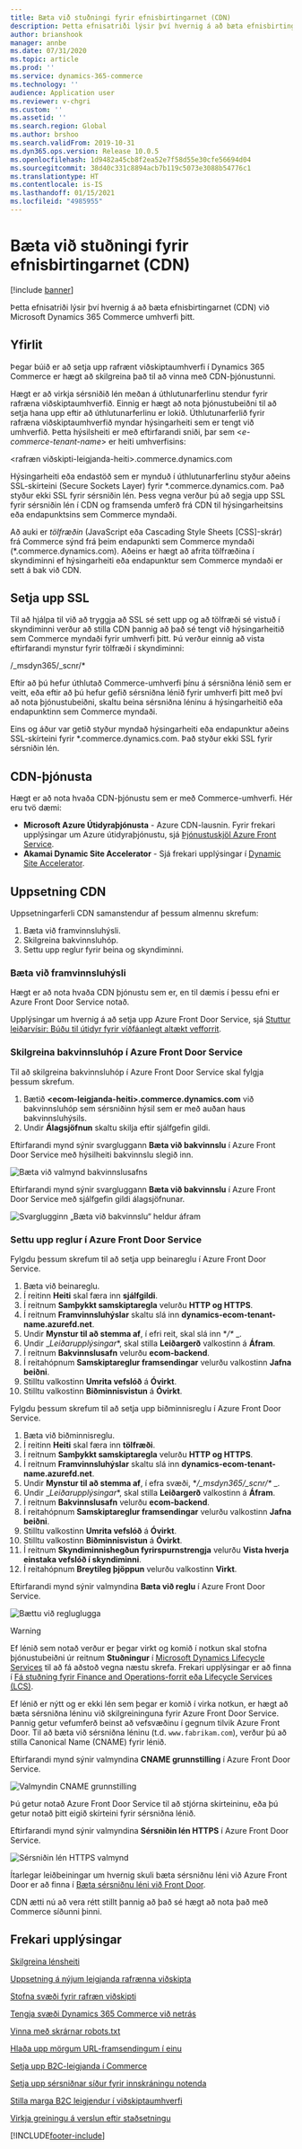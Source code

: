 ```yaml
---
title: Bæta við stuðningi fyrir efnisbirtingarnet (CDN)
description: Þetta efnisatriði lýsir því hvernig á að bæta efnisbirtingarnet (CDN) við Microsoft Dynamics 365 Commerce umhverfi þitt.
author: brianshook
manager: annbe
ms.date: 07/31/2020
ms.topic: article
ms.prod: ''
ms.service: dynamics-365-commerce
ms.technology: ''
audience: Application user
ms.reviewer: v-chgri
ms.custom: ''
ms.assetid: ''
ms.search.region: Global
ms.author: brshoo
ms.search.validFrom: 2019-10-31
ms.dyn365.ops.version: Release 10.0.5
ms.openlocfilehash: 1d9482a45cb8f2ea52e7f58d55e30cfe56694d04
ms.sourcegitcommit: 38d40c331c8894acb7b119c5073e3088b54776c1
ms.translationtype: HT
ms.contentlocale: is-IS
ms.lasthandoff: 01/15/2021
ms.locfileid: "4985955"
---
```

# <a name="add-support-for-a-content-delivery-network-cdn"></a>Bæta við stuðningi fyrir efnisbirtingarnet (CDN)


[!include [banner](includes/banner.md)]

Þetta efnisatriði lýsir því hvernig á að bæta efnisbirtingarnet (CDN) við Microsoft Dynamics 365 Commerce umhverfi þitt.

## <a name="overview"></a>Yfirlit

Þegar búið er að setja upp rafrænt viðskiptaumhverfi í Dynamics 365 Commerce er hægt að skilgreina það til að vinna með CDN-þjónustunni. 

Hægt er að virkja sérsniðið lén meðan á úthlutunarferlinu stendur fyrir rafræna viðskiptaumhverfið. Einnig er hægt að nota þjónustubeiðni til að setja hana upp eftir að úthlutunarferlinu er lokið. Úthlutunarferlið fyrir rafræna viðskiptaumhverfið myndar hýsingarheiti sem er tengt við umhverfið. Þetta hýsilsheiti er með eftirfarandi sniði, þar sem \<*e-commerce-tenant-name*\> er heiti umhverfisins:

&lt;rafræn viðskipti-leigjanda-heiti&gt;.commerce.dynamics.com

Hýsingarheiti eða endastöð sem er mynduð í úthlutunarferlinu styður aðeins SSL-skírteini (Secure Sockets Layer) fyrir \*.commerce.dynamics.com. Það styður ekki SSL fyrir sérsniðin lén. Þess vegna verður þú að segja upp SSL fyrir sérsniðin lén í CDN og framsenda umferð frá CDN til hýsingarheitsins eða endapunktsins sem Commerce myndaði. 

Að auki er *tölfræðin* (JavaScript eða Cascading Style Sheets \[CSS\]-skrár) frá Commerce sýnd frá þeim endapunkti sem Commerce myndaði (\*.commerce.dynamics.com). Aðeins er hægt að afrita tölfræðina í skyndiminni ef hýsingarheiti eða endapunktur sem Commerce myndaði er sett á bak við CDN.

## <a name="set-up-ssl"></a>Setja upp SSL

Til að hjálpa til við að tryggja að SSL sé sett upp og að tölfræði sé vistuð í skyndiminni verður að stilla CDN þannig að það sé tengt við hýsingarheitið sem Commerce myndaði fyrir umhverfi þitt. Þú verður einnig að vista eftirfarandi mynstur fyrir tölfræði í skyndiminni: 

/\_msdyn365/\_scnr/\*

Eftir að þú hefur úthlutað Commerce-umhverfi þínu á sérsniðna lénið sem er veitt, eða eftir að þú hefur gefið sérsniðna lénið fyrir umhverfi þitt með því að nota þjónustubeiðni, skaltu beina sérsniðna léninu á hýsingarheitið eða endapunktinn sem Commerce myndaði.

Eins og áður var getið styður myndað hýsingarheiti eða endapunktur aðeins SSL-skírteini fyrir \*.commerce.dynamics.com. Það styður ekki SSL fyrir sérsniðin lén.

## <a name="cdn-services"></a>CDN-þjónusta

Hægt er að nota hvaða CDN-þjónustu sem er með Commerce-umhverfi. Hér eru tvö dæmi:

- **Microsoft Azure Útidyraþjónusta** - Azure CDN-lausnin. Fyrir frekari upplýsingar um Azure útidyraþjónustu, sjá [Þjónustuskjöl Azure Front Service](https://docs.microsoft.com/azure/frontdoor/).
- **Akamai Dynamic Site Accelerator** - Sjá frekari upplýsingar í [Dynamic Site Accelerator](https://www.akamai.com/us/en/products/performance/dynamic-site-accelerator.jsp).

## <a name="cdn-setup"></a>Uppsetning CDN

Uppsetningarferli CDN samanstendur af þessum almennu skrefum:

1. Bæta við framvinnsluhýsli.
1. Skilgreina bakvinnsluhóp.
1. Settu upp reglur fyrir beina og skyndiminni.

### <a name="add-a-front-end-host"></a>Bæta við framvinnsluhýsli

Hægt er að nota hvaða CDN þjónustu sem er, en til dæmis í þessu efni er Azure Front Door Service notað. 

Upplýsingar um hvernig á að setja upp Azure Front Door Service, sjá [Stuttur leiðarvísir: Búðu til útidyr fyrir víðfáanlegt altækt vefforrit](https://docs.microsoft.com/azure/frontdoor/quickstart-create-front-door).

### <a name="configure-a-backend-pool-in-azure-front-door-service"></a>Skilgreina bakvinnsluhóp í Azure Front Door Service

Til að skilgreina bakvinnsluhóp í Azure Front Door Service skal fylgja þessum skrefum.

1. Bætið **&lt;ecom-leigjanda-heiti&gt;.commerce.dynamics.com** við bakvinnsluhóp sem sérsniðinn hýsil sem er með auðan haus bakvinnsluhýsils.
1. Undir **Álagsjöfnun** skaltu skilja eftir sjálfgefin gildi.

Eftirfarandi mynd sýnir svargluggann **Bæta við bakvinnslu** í Azure Front Door Service með hýsilheiti bakvinnslu slegið inn.

![Bæta við valmynd bakvinnslusafns](./media/CDN_BackendPool.png)

Eftirfarandi mynd sýnir svargluggann **Bæta við bakvinnslu** í Azure Front Door Service með sjálfgefin gildi álagsjöfnunar.

![Svarglugginn „Bæta við bakvinnslu“ heldur áfram](./media/CDN_BackendPool_2.png)

### <a name="set-up-rules-in-azure-front-door-service"></a>Settu upp reglur í Azure Front Door Service

Fylgdu þessum skrefum til að setja upp beinareglu í Azure Front Door Service.

1. Bæta við beinareglu.
1. Í reitinn **Heiti** skal færa inn **sjálfgildi**.
1. Í reitnum **Samþykkt samskiptaregla** velurðu **HTTP og HTTPS**.
1. Í reitnum **Framvinnsluhýslar** skaltu slá inn **dynamics-ecom-tenant-name.azurefd.net**.
1. Undir **Mynstur til að stemma af**, í efri reit, skal slá inn **/\** _.
1. Undir _*Leiðarupplýsingar**, skal stilla **Leiðargerð** valkostinn á **Áfram**.
1. Í reitnum **Bakvinnslusafn** velurðu **ecom-backend**.
1. Í reitahópnum **Samskiptareglur framsendingar** velurðu valkostinn **Jafna beiðni**. 
1. Stilltu valkostinn **Umrita vefslóð** á **Óvirkt**.
1. Stilltu valkostinn **Biðminnisvistun** á **Óvirkt**.

Fylgdu þessum skrefum til að setja upp biðminnisreglu í Azure Front Door Service.

1. Bæta við biðminnisreglu.
1. Í reitinn **Heiti** skal færa inn **tölfræði**.
1. Í reitnum **Samþykkt samskiptaregla** velurðu **HTTP og HTTPS**.
1. Í reitnum **Framvinnsluhýslar** skaltu slá inn **dynamics-ecom-tenant-name.azurefd.net**.
1. Undir **Mynstur til að stemma af**, í efra svæði, **/\_msdyn365/\_scnr/\** _.
1. Undir _*Leiðarupplýsingar**, skal stilla **Leiðargerð** valkostinn á **Áfram**.
1. Í reitnum **Bakvinnslusafn** velurðu **ecom-backend**.
1. Í reitahópnum **Samskiptareglur framsendingar** velurðu valkostinn **Jafna beiðni**.
1. Stilltu valkostinn **Umrita vefslóð** á **Óvirkt**.
1. Stilltu valkostinn **Biðminnisvistun** á **Óvirkt**.
1. Í reitnum **Skyndiminnishegðun fyrirspurnstrengja** velurðu **Vista hverja einstaka vefslóð í skyndiminni**.
1. Í reitahópnum **Breytileg þjöppun** velurðu valkostinn **Virkt**.

Eftirfarandi mynd sýnir valmyndina **Bæta við reglu** í Azure Front Door Service.

![Bættu við regluglugga](./media/CDN_CachingRule.png)

> [!WARNING]
> Ef lénið sem notað verður er þegar virkt og komið í notkun skal stofna þjónustubeiðni úr reitnum **Stuðningur** í [Microsoft Dynamics Lifecycle Services](https://lcs.dynamics.com/) til að fá aðstoð vegna næstu skrefa. Frekari upplýsingar er að finna í [Fá stuðning fyrir Finance and Operations-forrit eða Lifecycle Services (LCS)](../fin-ops-core/dev-itpro/lifecycle-services/lcs-support.md).

Ef lénið er nýtt og er ekki lén sem þegar er komið í virka notkun, er hægt að bæta sérsniðna léninu við skilgreininguna fyrir Azure Front Door Service. Þannig getur vefumferð beinst að vefsvæðinu í gegnum tilvik Azure Front Door. Til að bæta við sérsniðna léninu (t.d. `www.fabrikam.com`), verður þú að stilla Canonical Name (CNAME) fyrir lénið.

Eftirfarandi mynd sýnir valmyndina **CNAME grunnstilling** í Azure Front Door Service.

![Valmyndin CNAME grunnstilling](./media/CNAME_Configuration.png)

Þú getur notað Azure Front Door Service til að stjórna skírteininu, eða þú getur notað þitt eigið skírteini fyrir sérsniðna lénið.

Eftirfarandi mynd sýnir valmyndina **Sérsniðin lén HTTPS** í Azure Front Door Service.

![Sérsniðin lén HTTPS valmynd](./media/Custom_Domain_HTTPS.png)

Ítarlegar leiðbeiningar um hvernig skuli bæta sérsniðnu léni við Azure Front Door er að finna í [Bæta sérsniðnu léni við Front Door](https://docs.microsoft.com/azure/frontdoor/front-door-custom-domain).

CDN ætti nú að vera rétt stillt þannig að það sé hægt að nota það með Commerce síðunni þinni.

## <a name="additional-resources"></a>Frekari upplýsingar

[Skilgreina lénsheiti](configure-your-domain-name.md)

[Uppsetning á nýjum leigjanda rafrænna viðskipta](deploy-ecommerce-site.md)

[Stofna svæði fyrir rafræn viðskipti](create-ecommerce-site.md)

[Tengja svæði Dynamics 365 Commerce við netrás](associate-site-online-store.md)

[Vinna með skrárnar robots.txt](manage-robots-txt-files.md)

[Hlaða upp mörgum URL-framsendingum í einu](upload-bulk-redirects.md)

[Setja upp B2C-leigjanda í Commerce](set-up-B2C-tenant.md)

[Setja upp sérsniðnar síður fyrir innskráningu notenda](custom-pages-user-logins.md)

[Stilla marga B2C leigjendur í viðskiptaumhverfi](configure-multi-B2C-tenants.md)

[Virkja greiningu á verslun eftir staðsetningu](enable-store-detection.md)


[!INCLUDE[footer-include](../includes/footer-banner.md)]